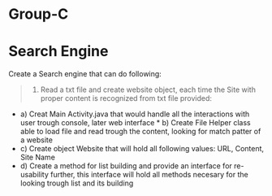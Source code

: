 # Group-C
# Search Engine

Create a Search engine that can do following:
> 1. Read a txt file and create website object, each time the Site with proper content is recognized from txt file provided:
   *  a) Creat Main Activity.java that would handle all the interactions with user trough console, later web interface
    * b) Create File Helper class able to load file and read trough the content, looking for match patter of a website
   *  c) Create object Website that will hold all following values: URL, Content, Site Name
   *  d) Create a method for list building and provide an interface for re-usability further, this interface will hold all methods necesary for the looking trough list and its building
    
